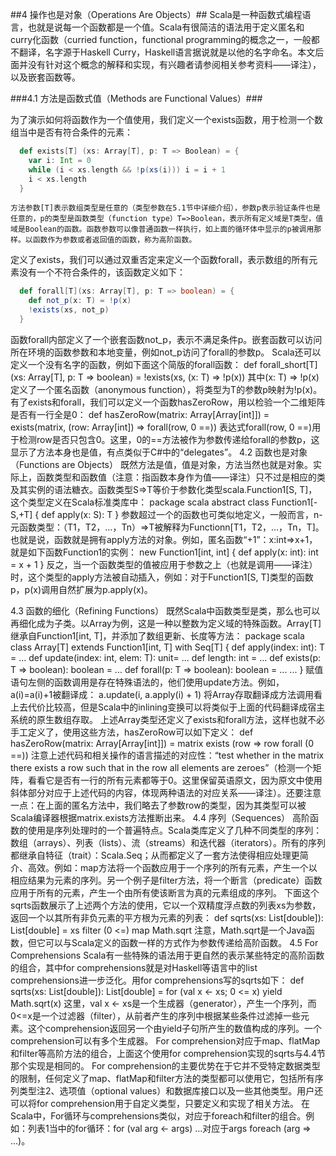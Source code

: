 ##4 操作也是对象（Operations Are Objects）##
Scala是一种函数式编程语言，也就是说每一个函数都是一个值。Scala有很简洁的语法用于定义匿名和curry化函数（curried function，functional programming的概念之一，一般都不翻译，名字源于Haskell Curry，Haskell语言据说就是以他的名字命名。本文后面并没有针对这个概念的解释和实现，有兴趣者请参阅相关参考资料——译注），以及嵌套函数等。

###4.1	方法是函数式值（Methods are Functional Values）###

为了演示如何将函数作为一个值使用，我们定义一个exists函数，用于检测一个数组当中是否有符合条件的元素：
```Scala
  def exists[T] (xs: Array[T], p: T => Boolean) = {
    var i: Int = 0
    while (i < xs.length && !p(xs(i))) i = i + 1
    i < xs.length
  }
```
	方法参数[T]表示数组类型是任意的（类型参数在5.1节中详细介绍），参数p表示验证条件也是任意的，p的类型是函数类型（function type）T=>Boolean，表示所有定义域是T类型，值域是Boolean的函数。函数参数可以像普通函数一样执行，如上面的循环体中显示的p被调用那样。以函数作为参数或者返回值的函数，称为高阶函数。
定义了exists，我们可以通过双重否定来定义一个函数forall，表示数组的所有元素没有一个不符合条件的，该函数定义如下：
```Scala
  def forall[T](xs: Array[T], p: T => boolean) = {
    def not_p(x: T) = !p(x)
    !exists(xs, not_p)
  }
```
函数forall内部定义了一个嵌套函数not_p，表示不满足条件p。嵌套函数可以访问所在环境的函数参数和本地变量，例如not_p访问了forall的参数p。
Scala还可以定义一个没有名字的函数，例如下面这个简版的forall函数：
  def forall_short[T](xs: Array[T], p: T => boolean) =
    !exists(xs, (x: T) => !p(x))
其中(x: T) => !p(x)定义了一个匿名函数（anonymous function），将类型为T的参数p映射为!p(x)。
有了exists和forall，我们可以定义一个函数hasZeroRow，用以检验一个二维矩阵是否有一行全是0：
  def hasZeroRow(matrix: Array[Array[int]]) =
exists(matrix, (row: Array[int]) => forall(row, 0 ==))
表达式forall(row, 0 ==)用于检测row是否只包含0。这里，0的==方法被作为参数传递给forall的参数p，这显示了方法本身也是值，有点类似于C#中的“delegates”。 
4.2	函数也是对象（Functions are Objects）
既然方法是值，值是对象，方法当然也就是对象。实际上，函数类型和函数值（注意：指函数本身作为值——译注）只不过是相应的类及其实例的语法糖衣。函数类型S=>T等价于参数化类型scala.Function1[S, T]，这个类型定义在Scala标准类库中：
package scala
abstract class Function1[-S,+T] {
def apply(x: S): T
}
参数超过一个的函数也可类似地定义，一般而言，n-元函数类型：（T1，T2，…，Tn）=>T被解释为Functionn[T1，T2，…，Tn，T]。也就是说，函数就是拥有apply方法的对象。例如，匿名函数“+1”：x:int=>x+1，就是如下函数Function1的实例：
new Function1[int, int] {
def apply(x: int): int = x + 1
}
反之，当一个函数类型的值被应用于参数之上（也就是调用——译注）时，这个类型的apply方法被自动插入，例如：对于Function1[S, T]类型的函数p，p(x)调用自然扩展为p.apply(x)。

4.3	函数的细化（Refining Functions）
既然Scala中函数类型是类，那么也可以再细化成为子类。以Array为例，这是一种以整数为定义域的特殊函数。Array[T]继承自Function1[int, T]，并添加了数组更新、长度等方法：
package scala
class Array[T] extends Function1[int, T]
with Seq[T] {
def apply(index: int): T = ...
def update(index: int, elem: T): unit= ...
def length: int = ...
def exists(p: T => boolean): boolean = ...
def forall(p: T => boolean): boolean = ...
...
}
赋值语句左侧的函数调用是存在特殊语法的，他们使用update方法。例如，a(i)=a(i)+1被翻译成：
a.update(i, a.apply(i) + 1)
将Array存取翻译成方法调用看上去代价比较高，但是Scala中的inlining变换可以将类似于上面的代码翻译成宿主系统的原生数组存取。
上述Array类型还定义了exists和forall方法，这样也就不必手工定义了，使用这些方法，hasZeroRow可以如下定义：
def hasZeroRow(matrix: Array[Array[int]]) =
matrix exists (row => row forall (0 ==))
注意上述代码和相关操作的语言描述的对应性：“test whether in the matrix there exists a row such that in the row all elements are zeroes”（检测一个矩阵，看看它是否有一行的所有元素都等于0。这里保留英语原文，因为原文中使用斜体部分对应于上述代码的内容，体现两种语法的对应关系——译注）。还要注意一点：在上面的匿名方法中，我们略去了参数row的类型，因为其类型可以被Scala编译器根据matrix.exists方法推断出来。
4.4	序列（Sequences）
高阶函数的使用是序列处理时的一个普遍特点。Scala类库定义了几种不同类型的序列：数组（arrays）、列表（lists）、流（streams）和迭代器（iterators）。所有的序列都继承自特征（trait）：Scala.Seq；从而都定义了一套方法使得相应处理更简介、高效。例如：map方法将一个函数应用于一个序列的所有元素，产生一个以相应结果为元素的序列。另一个例子是filter方法，将一个断言（predicate）函数应用于所有的元素，产生一个由所有使该断言为真的元素组成的序列。
下面这个sqrts函数展示了上述两个方法的使用，它以一个双精度浮点数的列表xs为参数，返回一个以其所有非负元素的平方根为元素的列表：
def sqrts(xs: List[double]): List[double] =
xs filter (0 <=) map Math.sqrt
注意，Math.sqrt是一个Java函数，但它可以与Scala定义的函数一样的方式作为参数传递给高阶函数。
4.5	For Comprehensions
Scala有一些特殊的语法用于更自然的表示某些特定的高阶函数的组合，其中for comprehensions就是对Haskell等语言中的list comprehensions进一步泛化。用for comprehensions写的sqrts如下：
def sqrts(xs: List[double]): List[double] =
for (val x <- xs; 0 <= x) yield Math.sqrt(x)
这里，val x <- xs是一个生成器（generator），产生一个序列，而0<=x是一个过滤器（filter），从前者产生的序列中根据某些条件过滤掉一些元素。这个comprehension返回另一个由yield子句所产生的数值构成的序列。一个comprehension可以有多个生成器。
For comprehension对应于map、flatMap和filter等高阶方法的组合，上面这个使用for comprehension实现的sqrts与4.4节那个实现是相同的。
For comprehension的主要优势在于它并不受特定数据类型的限制，任何定义了map、flatMap和filter方法的类型都可以使用它，包括所有序列类型注2、选项值（optional values）和数据库接口以及一些其他类型。用户还可以将for comprehension用于自定义类型，只要定义和实现了相关方法。
在Scala中，For循环与comprehensions类似，对应于foreach和filter的组合。例如：列表1当中的for循环：for (val arg <- args) ...对应于args foreach (arg => ...)。
